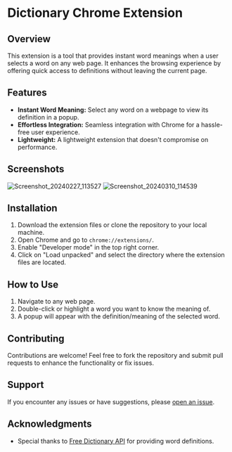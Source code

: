 # Dictionary Chrome Extension

## Overview

This extension is a tool that provides instant word meanings when a user selects a word on any web page. It enhances the browsing experience by offering quick access to definitions without leaving the current page.

## Features

- **Instant Word Meaning:** Select any word on a webpage to view its definition in a popup.
- **Effortless Integration:** Seamless integration with Chrome for a hassle-free user experience.
- **Lightweight:** A lightweight extension that doesn't compromise on performance.

## Screenshots
![Screenshot_20240227_113527](https://github.com/Shahidkhatrii/Dictionary-chrome-extension/assets/104732343/120e4f21-6cbf-470a-b59c-5c7d49d260d8)
![Screenshot_20240310_114539](https://github.com/Shahidkhatrii/Dictionary-chrome-extension/assets/104732343/4836ad7d-5064-4628-afb6-0dc99659b191)


## Installation

1. Download the extension files or clone the repository to your local machine.
2. Open Chrome and go to `chrome://extensions/`.
3. Enable "Developer mode" in the top right corner.
4. Click on "Load unpacked" and select the directory where the extension files are located.

## How to Use

1. Navigate to any web page.
2. Double-click or highlight a word you want to know the meaning of.
3. A popup will appear with the definition/meaning of the selected word.

## Contributing

Contributions are welcome! Feel free to fork the repository and submit pull requests to enhance the functionality or fix issues.

## Support

If you encounter any issues or have suggestions, please [open an issue](https://github.com/Shahidkhatrii/Dictionary-chrome-extension/issues).

## Acknowledgments

- Special thanks to [Free Dictionary API](https://dictionaryapi.dev/) for providing word definitions.
